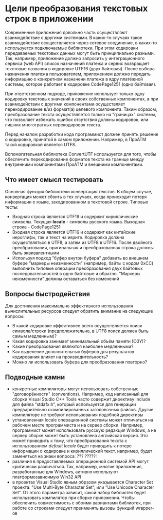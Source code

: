 # Цели преобразования текстовых строк в приложении

Современные приложения довольно часть осуществляют взаимодействие с другими системами. В каких-то случаях такое взаимодействие осуществляется через сетевое соединение, в каких-то используется подключаемые библиотеки. При этом кодировки передаваемых текстовых данных могут быть принципиально разными. Так, например, приложение должно запросить у интеграционного сервиса (web API) список назначений платежа и сервис возвращает текстовые названия в кодировке UTF16 (двух байтовая). После выбора назначения платежа пользователем, приложением должно передать информацию о конкретном назначени платежа в ядру платёжной системы, которое работает в кодировке CodePage1251 (одно байтовая).

При ответственном подходе, приложение использует только одну кодировку текстовых значений в своих собственных компонентах, а при взаимодействии с другими компонентами осуществляет перекодирование в/из формат(а) целевого компонента. Таким образом, преобразование текста осуществляется только на "границах" системы, что позволяет избежать ошибок отсутствия должны кодировок, или лишних многогратных перекодировок текста.

Перед началом разработки кода программист должен принять решение о кодировке, принятой в самом приложении. Например, в ПроАТМ такой кодировкой является UTF8.

Вспомогательная библиотека ConvertUTF используется для того, чтобы обеспечить перекодирование форматов текста на границе между внутренними компонентами ПроАТМ и внешними компонентами.

## Что имеет смысл тестировать

Основная функция библиотеки конвертация текстов. В общем случае, конвертация может сбоить в тех случаех, когда происходит потеря информации о языке, закодированном в текстовой строке. Типовые тесты:

- Входная строка является UTF16 и содержит кириллические символы. Текущая **locale** - символы русского языка. Выходная строка - CodePage1251
- Входная строка является UTF16 и содержит как китайские иероглифы, так и текст на иврите. Кодировка должна осуществляться в UTF8, а затем из UTF8 в UTF16. После двойного преобразования, оригинальная и преобразованная строка должны быть эквивалентными
- Используя подход "буфер внутри буфера" добавить во внешнем буфере "маркеры неизменности" (например, байты с кодом 0xCC) выполнить типовые операции преобразования двух байтовых последовательностей в одно байтовые и обратно. "Маркеры неизменности" должны оставаться без изменений

## Вопросы быстродействия

Для достижения максимально эффективного использования вычислительных ресурсов следует обратить внимание на следующие вопросы:

- В какой кодировке эффективнее всего осуществляется поиск символа/строки (предположительно, в UTF8 поиск должен быть самым медленным)?
- Какая кодировка занимает минимальный объём памяти (ОЗУ)?
- Какие преобразования являются наиболее медленными?
- Как выделение дополнительных буферов для результатов кодирования влияет на производительность?
- Можно ли использовать буфера для преобразования повторно?

## Подводные камни

- конкретные компиляторы могут использовать собственные "договорённости" (conventions). Например, код написанный для сборки Visual Studio C++ Tools часто содержит директиву include для файла "stdafx.h", который используется для генерации предварительно скомпилированных заголовочных файлов. Другие компиляторе не требуют использования подобной директивы
- установленная locale операционной системы может отличаться на рабочем месте программиста и на сервер сборки. Например, программист может использовать русскую редакция Windows, а не сервер сборке может быть установлена английская версия. Это может приводить к тому, что преобразования текста с использованием _default locale_ будет приводить к потере информации о кодировке и кириллический текст, например, будет заменяться на знаки вопроса: ??? ?????!
- различия в предоставляемых операционной системой API могут критически различаться. Так, например, многие приложения, разработанные для Windows, активно используют платформозависимую Win32 API
- в проектах Visual Studio явным образом указывается Character Set проекта: "Use Multi-Byte Character Set", или "Use Unicode Character Set". От этого параметра зависит, какой набор библиотек будет использовать компилятор при сборке приложения. Чтобы обеспечить совместимость с обоими вариантами библиотек, при работе со строками следует преименять вызовы функций wrapper-ов
